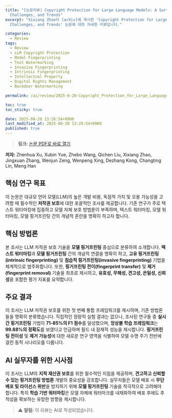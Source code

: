 ```yaml
---
title: "[논문리뷰] Copyright Protection for Large Language Models: A Survey of Methods,
  Challenges, and Trends"
excerpt: "Xixiang Zhao이 [arXiv]에 게시한 'Copyright Protection for Large Language Models: A Survey of Methods,
  Challenges, and Trends' 논문에 대한 자세한 리뷰입니다."

categories:
  - Review
tags:
  - Review
  - LLM Copyright Protection
  - Model Fingerprinting
  - Text Watermarking
  - Invasive Fingerprinting
  - Intrinsic Fingerprinting
  - Intellectual Property
  - Digital Rights Management
  - Backdoor Watermarking

permalink: /ai/review/2025-8-20-Copyright_Protection_for_Large_Language_Models_A_Survey_of_Methods_Challenges_and_Trends/

toc: true
toc_sticky: true

date: 2025-08-20 13:26:54+0900
last_modified_at: 2025-08-20 13:26:54+0900
published: true
---
```

> **링크:** [논문 PDF로 바로 열기](https://arxiv.org/abs/2508.11548)

**저자:** Zhenhua Xu, Xubin Yue, Zhebo Wang, Qichen Liu, Xixiang Zhao, Jingxuan Zhang, Wenjun Zeng, Wenpeng Xing, Dezhang Kong, Changting Lin, Meng Han



## 핵심 연구 목표
이 논문은 대규모 언어 모델(LLM)의 높은 개발 비용, 독점적 가치 및 오용 가능성을 고려할 때 필수적인 **저작권 보호**에 대한 포괄적인 조사를 제공합니다. 기존 연구가 주로 텍스트 워터마킹에 집중하고 모델 자체 보호 방법론이 부족하며, 텍스트 워터마킹, 모델 워터마킹, 모델 핑거프린팅 간의 개념적 혼란을 명확히 하고자 합니다.

## 핵심 방법론
본 조사는 LLM 저작권 보호 기술을 **모델 핑거프린팅** 중심으로 분류하여 소개합니다. **텍스트 워터마킹**과 **모델 핑거프린팅** 간의 개념적 연결을 명확히 하고, **고유 핑거프린팅(intrinsic fingerprinting)** 및 **침습적 핑거프린팅(invasive fingerprinting)** 기법을 체계적으로 범주화합니다. 또한, **핑거프린팅 전이(fingerprint transfer)** 및 **제거(fingerprint removal)** 기술을 최초로 제시하고, **유효성, 무해성, 견고성, 은밀성, 신뢰성**을 포함한 평가 지표를 요약합니다.

## 주요 결과
이 조사는 LLM 저작권 보호를 위한 첫 번째 통합 프레임워크를 제시하며, 기존 방법론들을 명확히 분류했습니다. 직접적인 정량적 실험 결과는 없으나, 조사된 연구들 중 **실시간 핑거프린팅** 기법이 **71-85%의 F1 점수**를 달성했으며, **앙상블 학습 프레임워크**는 **99.88%의 정확도**를 보였다고 언급하며 필드 내 잠재적 성능을 제시합니다. **핑거프린팅 전이성** 및 **제거 가능성**에 대한 새로운 연구 영역을 식별하여 모델 수명 주기 전반에 걸친 동적 시나리오를 다룹니다.

## AI 실무자를 위한 시사점
이 조사는 LLM의 **지적 재산권 보호**를 위한 필수적인 지침을 제공하며, **견고하고 신뢰할 수 있는 핑거프린팅 방법론** 개발의 중요성을 강조합니다. 실무자들은 모델 배포 시 **무단 배포 및 라이선스 위반**을 방지하기 위해 **모델 핑거프린팅** 기술을 적극적으로 고려해야 합니다. 특히 **학습 기반 워터마킹**은 모델 자체에 워터마크를 내재화하여 배포 후에도 추적성을 확보하는 유망한 방향을 제시합니다.

> ⚠️ **알림:** 이 리뷰는 AI로 작성되었습니다.